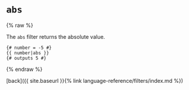 `abs`
=====

{% raw %}

The `abs` filter returns the absolute value.

````twig
{# number = -5 #}
{{ number|abs }}
{# outputs 5 #}
````

{% endraw %}

[back]({{ site.baseurl }}{% link language-reference/filters/index.md %})

